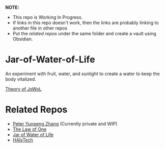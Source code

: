 **NOTE:** 
- This repo is Working In Progress.
- If links in this repo doesn't work, then the links are probably linking to another file in other repos
- Put the *related repos* under the same folder and create a vault using Obsidian.
# Jar-of-Water-of-Life
An experiment with fruit, water, and sunlight to create a water to keep the body vitalized.

[Theory of JoWoL](./Jar%20of%20Water%20of%20Life.md)
# Related Repos
- [Peter Yunpeng Zhang](https://github.com/peteryzhang6/pyzzyp) (Currently private and WIP)
- [The Law of One](https://github.com/peteryzhang6/The-Law-of-One)
- [Jar of Water of Life](https://github.com/peteryzhang6/Jar-of-Water-of-Life)
- [HAIxTech](https://github.com/peteryzhang6/HAIxTech)